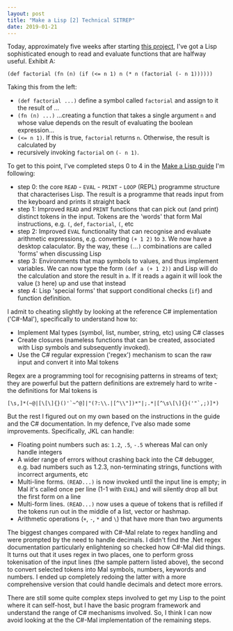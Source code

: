 ```yaml
---
layout: post
title: "Make a Lisp [2] Technical SITREP"
date: 2019-01-21
---
```


Today, approximately five weeks after starting [this project](https://www.non-kinetic-effects.co.uk/blog/2019/01/01/MAL-1), I've got a Lisp sophisticated enough to read and evaluate functions that are halfway useful. Exhibit A:

```
(def factorial (fn (n) (if (<= n 1) n (* n (factorial (- n 1))))))
```

Taking this from the left:

* `(def factorial ...)` define a symbol called `factorial` and assign to it the result of ...
* `(fn (n) ...)` ...creating a function that takes a single argument `n` and whose value depends on the result of evaluating the boolean expression...
* `(<= n 1)`. If this is true, `factorial` returns `n`. Otherwise, the result is calculated by
* recursively invoking `factorial` on `(- n 1)`.

To get to this point, I've completed steps 0 to 4 in the [Make a Lisp guide](https://github.com/kanaka/mal) I'm following:
* step 0: the core `READ` - `EVAL` - `PRINT` - `LOOP` (REPL) programme structure that characterises Lisp. The result is a programme that reads input from the keyboard and prints it straight back
* step 1: Improved `READ` and `PRINT` functions that can pick out (and print) distinct tokens in the input. Tokens are the 'words' that form Mal instructions, e.g. `(`, `def`, `factorial`, `(`, etc
* step 2: Improved `EVAL` functionality that can recognise and evaluate arithmetic expressions, e.g. converting `(+ 1 2)` to `3`. We now have a desktop calaculator. By the way, these `(`...`)` combinations are called 'forms' when discussing Lisp
* step 3: Environments that map symbols to values, and thus implement variables. We can now type the form `(def a (+ 1 2))` and Lisp will do the calculation and store the result in `a`. If it reads `a` again it will look the value (`3` here) up and use that instead
* step 4: Lisp 'special forms' that support conditional checks (`if`) and function definition.

I admit to cheating slightly by looking at the reference C# implementation ('C#-Mal'), specifically to understand how to:
* Implement Mal types (symbol, list, number, string, etc) using C# classes
* Create closures (nameless functions that can be created, associated with Lisp symbols and subsequently invoked).
* Use the C# regular expression ('regex') mechanism to scan the raw input and convert it into Mal tokens  

Regex are a programming tool for recognising patterns in streams of text; they are powerful but the pattern definitions are extremely hard to write - the definitions for Mal tokens is
```
[\s,]*(~@|[\[\]{}()'`~^@]|"(?:\\.|[^\\"])*"|;.*|[^\s\[\]{}('"`,;)]*)
```

But the rest I figured out on my own based on the instructions in the guide and the C# documentation. In my defence, I've also made some improvements. Specifically, JKL can handle:

* Floating point numbers such as: `1.2`, `.5`, `-.5` whereas Mal can only handle integers
* A wider range of errors without crashing back into the C# debugger, e.g. bad numbers such as 1.2.3, non-terminating strings, functions with incorrect arguments, etc
* Multi-line forms. `(READ...)` is now invoked until the input line is empty; in Mal it's called once per line (1-1 with `EVAL`) and will silently drop all but the first form on a line
* Multi-form lines. `(READ...)` now uses a queue of tokens that is refilled if the tokens run out in the middle of a list, vector or hashmap. 
* Arithmetic operations (`+`, `-`, `*` and `\`) that have more than two arguments

The biggest changes compared with C#-Mal relate to regex handling and were prompted by the need to handle decimals. I didn't find the .Net regex documentation particularly enlightening so checked how C#-Mal did things. It turns out that it uses regex in two places, one to perform gross tokenisation of the input lines (the sample pattern listed above), the second to convert selected tokens into Mal symbols, numbers, keywords and numbers. I ended up completely redoing the latter with a more comprehensive version that could handle decimals and detect more errors. 

There are still some quite complex steps involved to get my Lisp to the point where it can self-host, but I have the basic program framework and understand the range of C# mechanisms involved. So, I think I can now avoid looking at the the C#-Mal implementation of the remaining steps.


